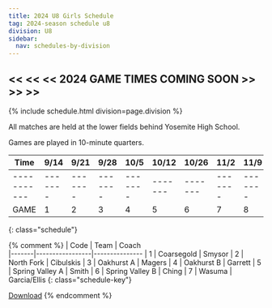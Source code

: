 ```yaml
---
title: 2024 U8 Girls Schedule
tag: 2024-season schedule u8
division: U8
sidebar:
  nav: schedules-by-division
---
```


## << << << 2024 GAME TIMES COMING SOON >> >> >>

{% include schedule.html division=page.division %}

All matches are held at the lower fields behind Yosemite High School.

Games are played in 10-minute quarters.

| Time      | 9/14  | 9/21  | 9/28  | 10/5  | 10/12 | 10/26 | 11/2  | 11/9 | 11/16
|------------|-------|-------|-------|-------|-------|-------|-------|-------|-------
|-----------|-------|-------|-------|-------|-------|-------|-------|-------|-------
| GAME      | 1     | 2     | 3     | 4     | 5     | 6     | 7     | 8     | 9
{: class="schedule"}


{% comment %}
| Code  | Team            | Coach                         
|-------|-----------------|---------------
| 1     | Coarsegold      | Smysor
| 2     | North Fork      | Cibulskis
| 3     | Oakhurst A      | Magers
| 4     | Oakhurst B      | Garrett
| 5     | Spring Valley A | Smith
| 6     | Spring Valley B | Ching
| 7     | Wasuma          | Garcia/Ellis
{: class="schedule-key"}

[Download](/schedules/2024/MAYSL-2024-U8-girls.pdf)
{% endcomment %}
